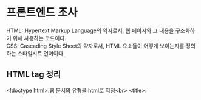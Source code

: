 # 프론트엔드 조사
HTML: Hypertext Markup Language의 약자로서, 웹 페이지와 그 내용을 구조화하기 위해 사용하는 코드이다.<br>
CSS: Cascading Style Sheet의 약자로서, HTML 요소들이 어떻게 보이는지를 정의하는 스타일시트 언어이다.<br>

## HTML tag 정리
\<!doctype html>:웹 문서의 유형을 html로 지정\<br>
\<title>: <title>안의 내용이 웹브라우저의 제목 표시줄에 표시.\<br>
\<body>: 코드 내용.\<br>
\<h1>, <h2>, <h3>, <h4>, <h5>, <h6>: 제목.\<br>
\<p>: 문단.\<br>
\<br>: 줄바꿈.\<br>
\<img>: 이미지 삽입.\<br>
\<head>: 브라우저의 정보 입력.\<br>
\/<body>: 내용 입력.\<br>
\<u>: 텍스트 밑줄.\<br>
\<i>: 텍스트 기울임.\<br>
\<b>: 텍스트 굵게.\<br>
\<s>: 텍스트 취소선.\<br>
\<a>: 하이퍼 링크 삽입.\<br>


## 브라우저 랜더링 과정 정리

![Alt text]()
